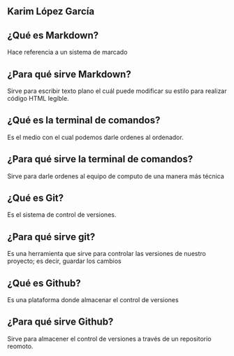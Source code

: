 ## Karim López García 

## ¿Qué es Markdown?
Hace referencia a un sistema de marcado 

## ¿Para qué sirve Markdown?
Sirve para escribir texto plano el cuál puede modificar su estilo para realizar código HTML legíble.

## ¿Qué es la terminal de comandos?
Es el medio con el cual podemos darle ordenes al ordenador.

## ¿Para qué sirve la terminal de comandos?
Sirve para darle ordenes al equipo de computo de una manera más técnica

## ¿Qué es Git?
Es el sistema de control de versiones.

## ¿Para qué sirve git? 
Es una herramienta que sirve para controlar las versiones de nuestro proyecto; es decir, guardar los cambios

## ¿Qué es Github?
Es una plataforma donde almacenar el control de versiones 

## ¿Para qué sirve Github?
Sirve para almacener el control de versiones a través de un repositorio reomoto.
